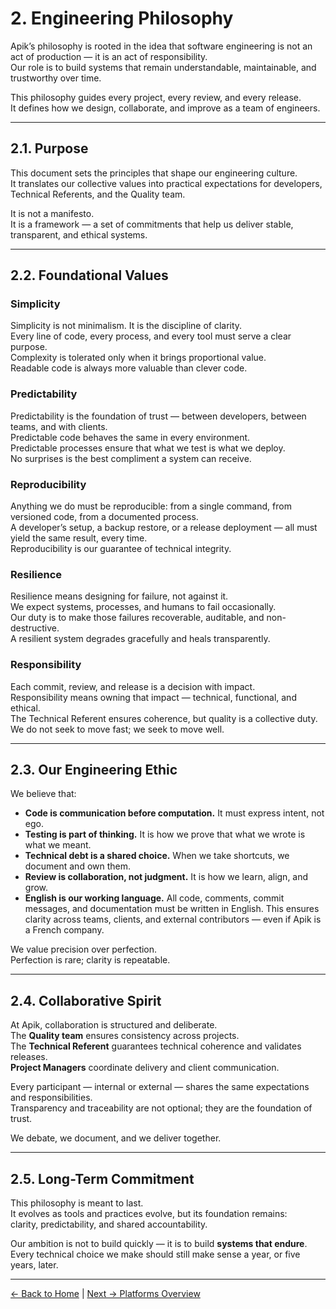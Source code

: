 # 2. Engineering Philosophy

Apik’s philosophy is rooted in the idea that software engineering is not an act of production — it is an act of responsibility.  
Our role is to build systems that remain understandable, maintainable, and trustworthy over time.

This philosophy guides every project, every review, and every release.  
It defines how we design, collaborate, and improve as a team of engineers.

---

## 2.1. Purpose

This document sets the principles that shape our engineering culture.  
It translates our collective values into practical expectations for developers, Technical Referents, and the Quality team.

It is not a manifesto.  
It is a framework — a set of commitments that help us deliver stable, transparent, and ethical systems.

---

## 2.2. Foundational Values

### **Simplicity**
Simplicity is not minimalism. It is the discipline of clarity.  
Every line of code, every process, and every tool must serve a clear purpose.  
Complexity is tolerated only when it brings proportional value.  
Readable code is always more valuable than clever code.

### **Predictability**
Predictability is the foundation of trust — between developers, between teams, and with clients.  
Predictable code behaves the same in every environment.  
Predictable processes ensure that what we test is what we deploy.  
No surprises is the best compliment a system can receive.

### **Reproducibility**
Anything we do must be reproducible: from a single command, from versioned code, from a documented process.  
A developer’s setup, a backup restore, or a release deployment — all must yield the same result, every time.  
Reproducibility is our guarantee of technical integrity.

### **Resilience**
Resilience means designing for failure, not against it.  
We expect systems, processes, and humans to fail occasionally.  
Our duty is to make those failures recoverable, auditable, and non-destructive.  
A resilient system degrades gracefully and heals transparently.

### **Responsibility**
Each commit, review, and release is a decision with impact.  
Responsibility means owning that impact — technical, functional, and ethical.  
The Technical Referent ensures coherence, but quality is a collective duty.  
We do not seek to move fast; we seek to move well.

---

## 2.3. Our Engineering Ethic

We believe that:
- **Code is communication before computation.** It must express intent, not ego.
- **Testing is part of thinking.** It is how we prove that what we wrote is what we meant.
- **Technical debt is a shared choice.** When we take shortcuts, we document and own them.
- **Review is collaboration, not judgment.** It is how we learn, align, and grow.
- **English is our working language.** All code, comments, commit messages, and documentation must be written in English. This ensures clarity across teams, clients, and external contributors — even if Apik is a French company.

We value precision over perfection.  
Perfection is rare; clarity is repeatable.

---

## 2.4. Collaborative Spirit

At Apik, collaboration is structured and deliberate.  
The **Quality team** ensures consistency across projects.  
The **Technical Referent** guarantees technical coherence and validates releases.  
**Project Managers** coordinate delivery and client communication.  

Every participant — internal or external — shares the same expectations and responsibilities.  
Transparency and traceability are not optional; they are the foundation of trust.

We debate, we document, and we deliver together.

---

## 2.5. Long-Term Commitment

This philosophy is meant to last.  
It evolves as tools and practices evolve, but its foundation remains:  
clarity, predictability, and shared accountability.  

Our ambition is not to build quickly — it is to build **systems that endure**.  
Every technical choice we make should still make sense a year, or five years, later.

---
[← Back to Home](../README.md) | [Next → Platforms Overview](03-platforms.md)